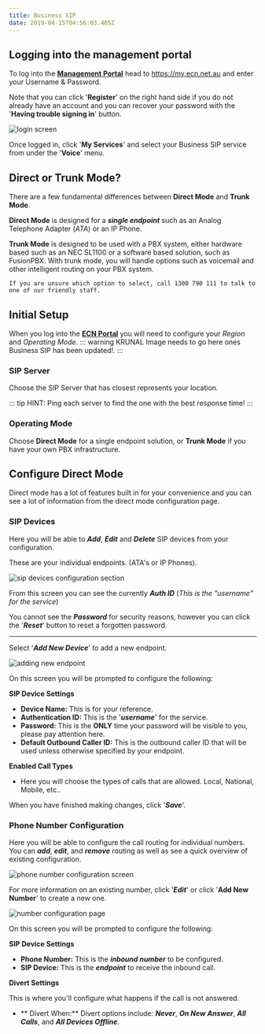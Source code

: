 ```yaml
---
title: Business SIP
date: 2019-04-15T04:56:03.485Z
---
```


## Logging into the management portal

To log into the [**Management Portal**](https://my.ecn.net.au) head to https://my.ecn.net.au and enter your Username & Password.

Note that you can click '**Register**' on the right hand side if you do not already have an account and you can recover your password with the '**Having trouble signing in**' button.

![login screen](/images/screen-shot-2019-04-15-at-2.49.17-pm.png)

Once logged in, click '**My Services**' and select your Business SIP service from under the '**Voice**' menu.

## Direct or Trunk Mode?

There are a few fundamental differences between **Direct Mode** and **Trunk Mode**.

**Direct Mode** is designed for a **_single endpoint_** such as an Analog Telephone Adapter (_ATA_) or an IP Phone.

**Trunk Mode** is designed to be used with a PBX system, either hardware based such as an NEC SL1100 or a software based solution, such as FusionPBX.
With trunk mode, you will handle options such as voicemail and other intelligent routing on your PBX system.

`If you are unsure which option to select, call 1300 790 111 to talk to one of our friendly staff.`

## Initial Setup

When you log into the [**ECN Portal**](https://my.ecn.net.au) you will need to configure your _Region_ and _Operating Mode_.
::: warning KRUNAL
Image needs to go here ones Business SIP has been updated!.
:::

### SIP Server

Choose the SIP Server that has closest represents your location.

::: tip HINT:
Ping each server to find the one with the best response time!
:::

### Operating Mode

Choose **Direct Mode** for a single endpoint solution, or **Trunk Mode** if you have your own PBX infrastructure.

## Configure Direct Mode

Direct mode has a lot of features built in for your convenience and you can see a lot of information from the direct mode configuration page.

### SIP Devices

Here you will be able to **_Add_**, **_Edit_** and **_Delete_** SIP devices from your configuration.

These are your individual endpoints. (ATA's or IP Phones).

![sip devices configuration section](/images/business_sip_direct_sip_devices.png)

From this screen you can see the currently _**Auth ID**_ (_This is the "username" for the service_)

You cannot see the _**Password**_ for security reasons, however you can click the '_**Reset**_' button to reset a forgotten password.

- - -

Select '_**Add New Device**_' to add a new endpoint.

![adding new endpoint](/images/business_sip_direct_new_device.png)

On this screen you will be prompted to configure the following:

**SIP Device Settings**

* **Device Name:** This is for your reference.
* **Authentication ID:** This is the '**_username_**' for the service.
* **Password:** This is the **ONLY** time your password will be visible to you, please pay attention here.
* **Default Outbound Caller ID:** This is the outbound caller ID that will be used unless otherwise specified by your endpoint.

**Enabled Call Types**

* Here you will choose the types of calls that are allowed. Local, National, Mobile, etc..

When you have finished making changes, click '**_Save_**'.

### Phone Number Configuration

Here you will be able to configure the call routing for individual numbers. You can **_add_**, **_edit_**, and **_remove_** routing as well as see a quick overview of existing configuration.

![phone number configuration screen](/images/business_sip_direct_phone_numbers.png)

For more information on an existing number, click '**_Edit_**' or click '**Add New Number**' to create a new one.

![number configuration page](/images/business_sip_direct_number_configuration2.png)

On this screen you will be prompted to configure the following:

**SIP Device Settings**

- **Phone Number:** This is the **_inbound number_** to be configured.
- **SIP Device:** This is the **_endpoint_** to receive the inbound call.

**Divert Settings**

This is where you'll configure what happens if the call is not answered.

- ** Divert When:** Divert options include: **_Never_**, **_On New Answer_**, **_All Calls_**, and **_All Devices Offline_**. 
